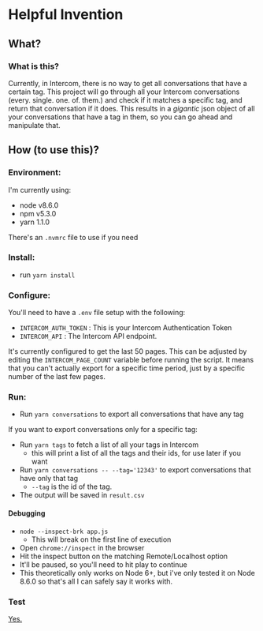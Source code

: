 # Helpful Invention

## What?
### What is this?
Currently, in Intercom, there is no way to get all conversations that have a certain tag. This project will go through all your Intercom conversations (every. single. one. of. them.) and check if it matches a specific tag, and return that conversation if it does. This results in a _gigantic_ json object of all your conversations that have a tag in them, so you can go ahead and manipulate that.

## How (to use this)? 
### Environment:
I'm currently using:

 - node v8.6.0
 - npm v5.3.0
 - yarn 1.1.0

There's an `.nvmrc` file to use if you need

### Install:
 - run `yarn install`

### Configure:
You'll need to have a `.env` file setup with the following:

 - `INTERCOM_AUTH_TOKEN` : This is your Intercom Authentication Token 
 - `INTERCOM_API` : The Intercom API endpoint.

It's currently configured to get the last 50 pages. This can be adjusted by editing the `INTERCOM_PAGE_COUNT` variable before running the script. It means that you can't actually export for a specific time period, just by a specific number of the last few pages.

### Run:

 - Run `yarn conversations` to export all conversations that have any tag

If you want to export conversations only for a specific tag:

 - Run `yarn tags` to fetch a list of all your tags in Intercom
   - this will print a list of all the tags and their ids, for use later if you want
 - Run `yarn conversations -- --tag='12343'` to export conversations that have only that tag
   - `--tag` is the id of the tag. 
 - The output will be saved in `result.csv`

#### Debugging
 - `node --inspect-brk app.js` 
   - This will break on the first line of execution
 - Open `chrome://inspect` in the browser
 - Hit the inspect button on the matching Remote/Localhost option
 - It'll be paused, so you'll need to hit play to continue
 - This theoretically only works on Node 6+, but i've only tested it on Node 8.6.0 so that's all I can safely say it works with.
 
### Test
[Yes.](https://i.imgur.com/LBM55wY.gif)

